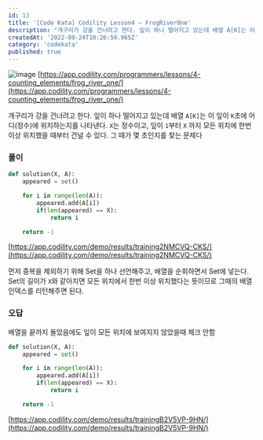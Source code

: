 ```yaml
---
id: 13
title: '[Code Kata] Codility Lesson4 — FrogRiverOne'
description: "개구리가 강을 건너려고 한다. 잎이 하나 떨어지고 있는데 배열 A[K]는 이 잎이 K초에 어디(정수)에 위치하는지를 나타낸다. X는 정수\b\b이고, 잎이 1부터 X 까지 모든 위치에 한번 이상 위치했을 때부터 건널 수 있다. 그 때가 몇 초인지를 찾는…"
createdAt: '2022-09-24T10:26:59.965Z'
category: 'codekata'
published: true
---
```


![image](/uploads/codility-4-2-asset-1.png)
[https://app.codility.com/programmers/lessons/4-counting_elements/frog_river_one/](https://app.codility.com/programmers/lessons/4-counting_elements/frog_river_one/)

개구리가 강을 건너려고 한다. 잎이 하나 떨어지고 있는데 배열 `A[K]`는 이 잎이 `K`초에 어디(정수)에 위치하는지를 나타낸다. `X`는 정수이고, 잎이 `1`부터 `X` 까지 모든 위치에 한번 이상 위치했을 때부터 건널 수 있다. 그 때가 몇 초인지를 찾는 문제다

### 풀이

```python
def solution(X, A):
    appeared = set()

    for i in range(len(A)):
        appeared.add(A[i])
        if(len(appeared) == X):
            return i

    return -1
```

[https://app.codility.com/demo/results/training2NMCVQ-CKS/](https://app.codility.com/demo/results/training2NMCVQ-CKS/)

먼저 중복을 제외하기 위해 Set을 하나 선언해주고, 배열을 순회하면서 Set에 넣는다. Set의 길이가 `X`와 같아지면 모든 위치에서 한번 이상 위치했다는 뜻이므로 그때의 배열 인덱스를 리턴해주면 된다.

### 오답

배열을 끝까지 돌았음에도 잎이 모든 위치에 보여지지 않았을때 체크 안함

```python
def solution(X, A):
    appeared = set()

    for i in range(len(A)):
        appeared.add(A[i])
        if(len(appeared) == X):
            return i

    return -1
```

[https://app.codility.com/demo/results/trainingB2V5VP-9HN/](https://app.codility.com/demo/results/trainingB2V5VP-9HN/)

